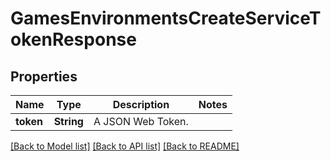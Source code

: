 # GamesEnvironmentsCreateServiceTokenResponse

## Properties

Name | Type | Description | Notes
------------ | ------------- | ------------- | -------------
**token** | **String** | A JSON Web Token. | 

[[Back to Model list]](../README.md#documentation-for-models) [[Back to API list]](../README.md#documentation-for-api-endpoints) [[Back to README]](../README.md)


